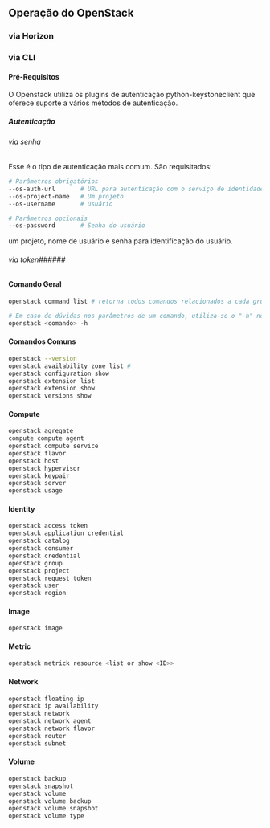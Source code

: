 ## Operação do OpenStack ##

### via Horizon ###

### via CLI ###

#### Pré-Requisitos ####

O Openstack utiliza os plugins de autenticação python-keystoneclient que oferece suporte a vários métodos de autenticação.

##### Autenticação #####

###### via senha ######
Esse é o tipo de autenticação mais comum. São requisitados: 
``` bash
# Parâmetros obrigatórios
--os-auth-url    	# URL para autenticação com o serviço de identidade
--os-project-name	# Um projeto
--os-username		# Usuário

# Parâmetros opcionais
--os-password		# Senha do usuário 
```


um projeto, nome de usuário e senha para identificação do usuário. 
 

###### via token######

#### Comando Geral #### 
```bash
openstack command list # retorna todos comandos relacionados a cada grupo ou módulo

# Em caso de dúvidas nos parâmetros de um comando, utiliza-se o "-h" no final do comando, como é apresentado abaixo
openstack <comando> -h 
```

#### Comandos Comuns #### 
```bash
openstack --version
openstack availability zone list # 
openstack configuration show
openstack extension list
openstack extension show
openstack versions show
```

#### Compute ####
```bash
openstack agregate
compute compute agent
openstack compute service
openstack flavor
openstack host
openstack hypervisor
openstack keypair
openstack server
openstack usage
```

#### Identity ####
```bash
openstack access token 
openstack application credential
openstack catalog
openstack consumer
openstack credential
openstack group
openstack project
openstack request token
openstack user
openstack region
```

#### Image ####
```bash
openstack image
```

#### Metric ####
```bash
openstack metrick resource <list or show <ID>>
```

#### Network #### 
```bash
openstack floating ip
openstack ip availability
openstack network 
openstack network agent
openstack network flavor
openstack router
openstack subnet
```

#### Volume ####
```bash
openstack backup
openstack snapshot
openstack volume
openstack volume backup
openstack volume snapshot
openstack volume type
```
